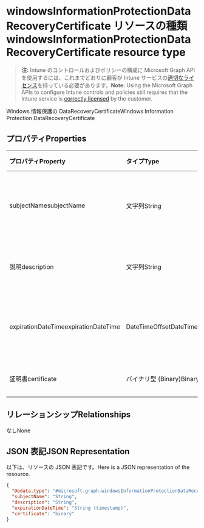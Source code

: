# <a name="windowsinformationprotectiondatarecoverycertificate-resource-type"></a><span data-ttu-id="87e9d-101">windowsInformationProtectionDataRecoveryCertificate リソースの種類</span><span class="sxs-lookup"><span data-stu-id="87e9d-101">windowsInformationProtectionDataRecoveryCertificate resource type</span></span>

> <span data-ttu-id="87e9d-102">**注:** Intune のコントロールおよびポリシーの構成に Microsoft Graph API を使用するには、これまでどおりに顧客が Intune サービスの[適切なライセンス](https://go.microsoft.com/fwlink/?linkid=839381)を持っている必要があります。</span><span class="sxs-lookup"><span data-stu-id="87e9d-102">**Note:** Using the Microsoft Graph APIs to configure Intune controls and policies still requires that the Intune service is [correctly licensed](https://go.microsoft.com/fwlink/?linkid=839381) by the customer.</span></span>

<span data-ttu-id="87e9d-103">Windows 情報保護の DataRecoveryCertificate</span><span class="sxs-lookup"><span data-stu-id="87e9d-103">Windows Information Protection DataRecoveryCertificate</span></span>
## <a name="properties"></a><span data-ttu-id="87e9d-104">プロパティ</span><span class="sxs-lookup"><span data-stu-id="87e9d-104">Properties</span></span>
|<span data-ttu-id="87e9d-105">プロパティ</span><span class="sxs-lookup"><span data-stu-id="87e9d-105">Property</span></span>|<span data-ttu-id="87e9d-106">タイプ</span><span class="sxs-lookup"><span data-stu-id="87e9d-106">Type</span></span>|<span data-ttu-id="87e9d-107">説明</span><span class="sxs-lookup"><span data-stu-id="87e9d-107">Description</span></span>|
|:---|:---|:---|
|<span data-ttu-id="87e9d-108">subjectName</span><span class="sxs-lookup"><span data-stu-id="87e9d-108">subjectName</span></span>|<span data-ttu-id="87e9d-109">文字列</span><span class="sxs-lookup"><span data-stu-id="87e9d-109">String</span></span>|<span data-ttu-id="87e9d-110">データ回復証明書のサブジェクト名</span><span class="sxs-lookup"><span data-stu-id="87e9d-110">Data recovery Certificate subject name</span></span>|
|<span data-ttu-id="87e9d-111">説明</span><span class="sxs-lookup"><span data-stu-id="87e9d-111">description</span></span>|<span data-ttu-id="87e9d-112">文字列</span><span class="sxs-lookup"><span data-stu-id="87e9d-112">String</span></span>|<span data-ttu-id="87e9d-113">データ回復証明書の説明</span><span class="sxs-lookup"><span data-stu-id="87e9d-113">Data recovery Certificate description</span></span>|
|<span data-ttu-id="87e9d-114">expirationDateTime</span><span class="sxs-lookup"><span data-stu-id="87e9d-114">expirationDateTime</span></span>|<span data-ttu-id="87e9d-115">DateTimeOffset</span><span class="sxs-lookup"><span data-stu-id="87e9d-115">DateTimeOffset</span></span>|<span data-ttu-id="87e9d-116">データ回復証明書の有効期限日時</span><span class="sxs-lookup"><span data-stu-id="87e9d-116">Data recovery Certificate expiration datetime</span></span>|
|<span data-ttu-id="87e9d-117">証明書</span><span class="sxs-lookup"><span data-stu-id="87e9d-117">certificate</span></span>|<span data-ttu-id="87e9d-118">バイナリ型 (Binary)</span><span class="sxs-lookup"><span data-stu-id="87e9d-118">Binary</span></span>|<span data-ttu-id="87e9d-119">データ回復証明書</span><span class="sxs-lookup"><span data-stu-id="87e9d-119">Data recovery Certificate</span></span>|

## <a name="relationships"></a><span data-ttu-id="87e9d-120">リレーションシップ</span><span class="sxs-lookup"><span data-stu-id="87e9d-120">Relationships</span></span>
<span data-ttu-id="87e9d-121">なし</span><span class="sxs-lookup"><span data-stu-id="87e9d-121">None</span></span>
## <a name="json-representation"></a><span data-ttu-id="87e9d-122">JSON 表記</span><span class="sxs-lookup"><span data-stu-id="87e9d-122">JSON Representation</span></span>
<span data-ttu-id="87e9d-123">以下は、リソースの JSON 表記です。</span><span class="sxs-lookup"><span data-stu-id="87e9d-123">Here is a JSON representation of the resource.</span></span>
<!--{
  "blockType": "resource",
  "@odata.type": "microsoft.graph.windowsInformationProtectionDataRecoveryCertificate"
}-->
``` json
{
  "@odata.type": "#microsoft.graph.windowsInformationProtectionDataRecoveryCertificate",
  "subjectName": "String",
  "description": "String",
  "expirationDateTime": "String (timestamp)",
  "certificate": "binary"
}
```








